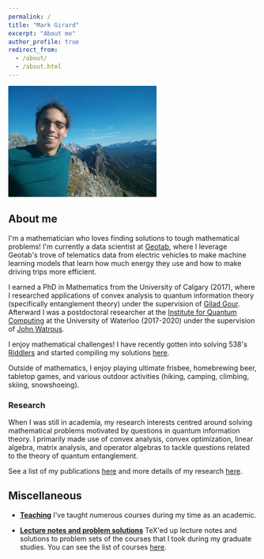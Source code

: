 ```yaml
---
permalink: /
title: "Mark Girard"
excerpt: "About me"
author_profile: true
redirect_from:
  - /about/
  - /about.html
---
```

<img src='images/kananaskis.jpg' width='300'/>


## About me

I'm a mathematician who loves finding solutions to tough mathematical problems! I'm currently a data scientist at [Geotab](https://www.geotab.com/), where I leverage Geotab's trove of telematics data from electric vehicles to make machine learning models that learn how much energy they use and how to make driving trips more efficient.

I earned a PhD in Mathematics from the University of Calgary (2017), where I researched applications of convex analysis to quantum information theory (specifically entanglement theory) under the supervision of [Gilad Gour](https://people.ucalgary.ca/~gour/). Afterward I was a postdoctoral researcher at the [Institute for Quantum Computing](https://uwaterloo.ca/institute-for-quantum-computing/) at the University of Waterloo (2017-2020) under the supervision of [John Watrous](https://cs.uwaterloo.ca/~watrous/).

I enjoy mathematical challenges! I have recently gotten into solving 538's [Riddlers](https://fivethirtyeight.com/tag/the-riddler/) and started compiling my solutions [here](riddlers).

Outside of mathematics, I enjoy playing ultimate frisbee, homebrewing beer, tabletop games, and various outdoor activities (hiking, camping, climbing, skiing, snowshoeing).


### Research

When I was still in academia, my research interests centred around solving mathematical problems motivated by questions in quantum information theory. I primarily made use of convex analysis, convex optimization, linear algebra, matrix analysis, and operator algebras to tackle questions related to the theory of quantum entanglement.

See a list of my publications [here](publications) and more details of my research [here](research).



## Miscellaneous

 - **[Teaching](teaching)** I've taught numerous courses during my time as an academic.

 - **[Lecture notes and problem solutions](coursework)** TeX'ed up lecture notes and solutions to problem sets of the courses that I took during my graduate studies. You can see the list of courses [here](coursework).
